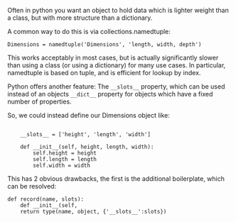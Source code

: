 
Often in python you want an object to hold data which is lighter weight than a class, but with more structure than a dictionary.

A common way to do this is via collections.namedtuple:

`Dimensions = namedtuple('Dimensions', 'length, width, depth')`

This works acceptably in most cases, but is actually significantly slower than using a class (or using a dictionary) for many use cases.  In particular, namedtuple is based on tuple, and is efficient for lookup by index.

Python offers another feature: The `__slots__` property, which can be used instead of an objects `__dict__` property for objects which have a fixed number of properties.

So, we could instead define our Dimensions object like:

```class Dimensions2(object):

	__slots__ = ['height', 'length', 'width']

	def __init__(self, height, length, width):
		self.height = height
		self.length = length
		self.width = width
```


This has 2 obvious drawbacks, the first is the additional boilerplate, which can be resolved:

```
def record(name, slots):
	def __init__(self, 
	return type(name, object, {'__slots__':slots})
```
